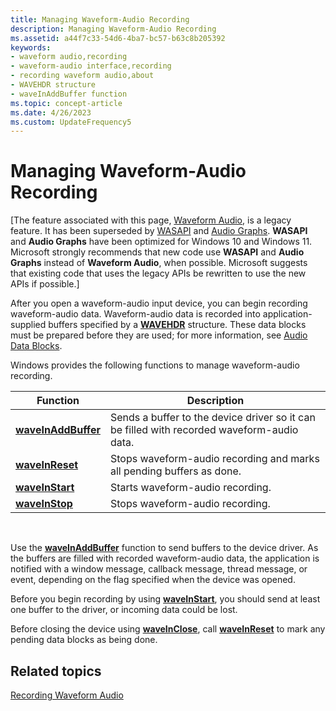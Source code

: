 ```yaml
---
title: Managing Waveform-Audio Recording
description: Managing Waveform-Audio Recording
ms.assetid: a44f7c33-54d6-4ba7-bc57-b63c8b205392
keywords:
- waveform audio,recording
- waveform-audio interface,recording
- recording waveform audio,about
- WAVEHDR structure
- waveInAddBuffer function
ms.topic: concept-article
ms.date: 4/26/2023
ms.custom: UpdateFrequency5
---
```


# Managing Waveform-Audio Recording

\[The feature associated with this page, [Waveform Audio](/windows/win32/multimedia/waveform-audio), is a legacy feature. It has been superseded by [WASAPI](/windows/win32/coreaudio/wasapi) and [Audio Graphs](/windows/uwp/audio-video-camera/audio-graphs). **WASAPI** and **Audio Graphs** have been optimized for Windows 10 and Windows 11. Microsoft strongly recommends that new code use **WASAPI** and **Audio Graphs** instead of **Waveform Audio**, when possible. Microsoft suggests that existing code that uses the legacy APIs be rewritten to use the new APIs if possible.\]

After you open a waveform-audio input device, you can begin recording waveform-audio data. Waveform-audio data is recorded into application-supplied buffers specified by a [**WAVEHDR**](/windows/win32/api/mmeapi/ns-mmeapi-wavehdr) structure. These data blocks must be prepared before they are used; for more information, see [Audio Data Blocks](audio-data-blocks.md).

Windows provides the following functions to manage waveform-audio recording.



| Function                                   | Description                                                                                |
|--------------------------------------------|--------------------------------------------------------------------------------------------|
| [**waveInAddBuffer**](/windows/win32/api/mmeapi/nf-mmeapi-waveinaddbuffer) | Sends a buffer to the device driver so it can be filled with recorded waveform-audio data. |
| [**waveInReset**](/windows/win32/api/mmeapi/nf-mmeapi-waveinreset)         | Stops waveform-audio recording and marks all pending buffers as done.                      |
| [**waveInStart**](/windows/win32/api/mmeapi/nf-mmeapi-waveinstart)         | Starts waveform-audio recording.                                                           |
| [**waveInStop**](/windows/win32/api/mmeapi/nf-mmeapi-waveinstop)           | Stops waveform-audio recording.                                                            |



 

Use the [**waveInAddBuffer**](/windows/win32/api/mmeapi/nf-mmeapi-waveinaddbuffer) function to send buffers to the device driver. As the buffers are filled with recorded waveform-audio data, the application is notified with a window message, callback message, thread message, or event, depending on the flag specified when the device was opened.

Before you begin recording by using [**waveInStart**](/windows/win32/api/mmeapi/nf-mmeapi-waveinstart), you should send at least one buffer to the driver, or incoming data could be lost.

Before closing the device using [**waveInClose**](/windows/win32/api/mmeapi/nf-mmeapi-waveinclose), call [**waveInReset**](/windows/win32/api/mmeapi/nf-mmeapi-waveinreset) to mark any pending data blocks as being done.

## Related topics

<dl> <dt>

[Recording Waveform Audio](recording-waveform-audio.md)
</dt> </dl>

 

 
